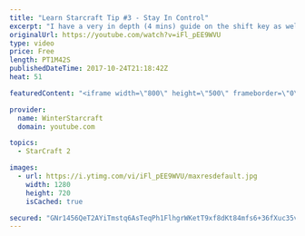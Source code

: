 ```yaml
---
title: "Learn Starcraft Tip #3 - Stay In Control"
excerpt: "I have a very in depth (4 mins) guide on the shift key as well here https://www.youtube.com/watch?v=7x9pHr544oY"
originalUrl: https://youtube.com/watch?v=iFl_pEE9WVU
type: video
price: Free
length: PT1M42S
publishedDateTime: 2017-10-24T21:18:42Z
heat: 51

featuredContent: "<iframe width=\"800\" height=\"500\" frameborder=\"0\" src=\"https://www.youtube.com/embed/iFl_pEE9WVU\" allow=\"accelerometer; autoplay; encrypted-media; gyroscope; picture-in-picture\" allowfullscreen></iframe>"

provider:
  name: WinterStarcraft
  domain: youtube.com

topics:
  - StarCraft 2

images:
  - url: https://i.ytimg.com/vi/iFl_pEE9WVU/maxresdefault.jpg
    width: 1280
    height: 720
    isCached: true

secured: "GNr1456QeT2AYiTmstq6AsTeqPh1FlhgrWKetT9xf8dKt84mfs6+36fXuc35veI2ohsEPAE/uXBdlX19Ip7jvhAkDkGou+a03eztJZK31XlI8pM9D3dmVavPRE4Ks+cOUFK46pyBHTs/Bly7ZTQagEYUZjZsCjLVhRrvMU2H+45L72HhaDQfjkunzKnnUHXlxILwWHJ2bYrvNjoaLzuXqzUrXjKToe2kg0oh5wNwHPHXYPA7WGeuGiZK5MaekSJQfQgpSZXq4d0b1sClV3q5LzkpgUBpDPgMTSck4RjqJBPPmJ4JSh7GP+tDZAUROmdrYLW2+gJMnQxZAkK/ckr9XBIydnMCyoHgHCsNXZDEc/rRiX8emCY29avH1a/R/a5dmuh68TzrnT82FCCB79u/C5NjYp4U6Bw04EAWXbH8jQw=;3i4AOOy8CxawtWHbe0w8kQ=="
---
```


